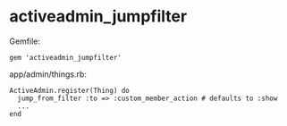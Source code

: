 activeadmin_jumpfilter
======================

Gemfile:

    gem 'activeadmin_jumpfilter'

app/admin/things.rb:

    ActiveAdmin.register(Thing) do
      jump_from_filter :to => :custom_member_action # defaults to :show
      ...
    end

